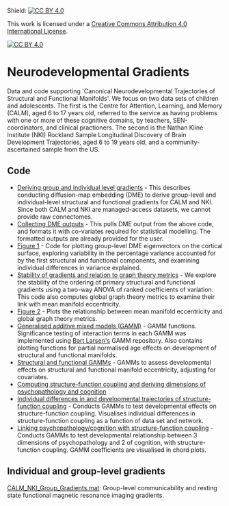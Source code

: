 Shield: [![CC BY 4.0][cc-by-shield]][cc-by]

This work is licensed under a
[Creative Commons Attribution 4.0 International License][cc-by].

[![CC BY 4.0][cc-by-image]][cc-by]

[cc-by]: http://creativecommons.org/licenses/by/4.0/
[cc-by-image]: https://i.creativecommons.org/l/by/4.0/88x31.png
[cc-by-shield]: https://img.shields.io/badge/License-CC%20BY%204.0-lightgrey.svg
# Neurodevelopmental Gradients
Data and code supporting 'Canonical Neurodevelopmental Trajectories of Structural and Functional Manifolds'. We focus on two data sets of children and adolescents. The first is the Centre for Attention, Learning, and Memory (CALM), aged 6 to 17 years old, referred to the service as having problems with one or more of these cognitive domains, by teachers, SEN-coordinators, and clinical practioners. The second is the Nathan Kline Institute (NKI) Rockland Sample Longitudinal Discovery of Brain Development Trajectories, aged 6 to 19 years old, and a community-ascertained sample from the US. 

## Code 
* [Deriving group and individual level gradients][code1] - This describes conducting diffusion-map embedding (DME) to derive group-level and individual-level structural and functional gradients for CALM and NKI. Since both CALM and NKI are managed-access datasets, we cannot provide raw connectomes.
* [Collecting DME outputs][code2] - This pulls DME output from the above code, and formats it with co-variates required for statistical modelling. The formatted outputs are already provided for the user.
* [Figure 1][code3] - Code for plotting group-level DME eigenvectors on the cortical surface, exploring variability in the percentage variance accounted for by the first structural and functional components, and examining individual differences in variance explained.
* [Stability of gradients and relation to graph theory metrics][code4] - We explore the stability of the ordering of primary structural and functional gradients using a two-way ANOVA of ranked coefficients of variation. This code also computes global graph theory metrics to examine their link with mean manifold eccentricity.
* [Figure 2][code5] - Plots the relationship between mean manifold eccentricity and global graph theory metrics.
* [Generalised additive mixed models (GAMM)][code6] - GAMM functions. Significance testing of interaction terms in each GAMM was implemented using [Bart Larsen's][code7] GAMM repository. Also contains plotting functions for partial normalised age effects on development of structural and functional manifolds.
* [Structural and functional GAMMs][code8] - GAMMs to assess developmental effects on structural and functional manifold eccentricity, adjusting for covariates.
* [Computing structure-function coupling and deriving dimensions of psychopathology and cognition][code9]
* [Individual differences in and developmental trajectories of structure-function coupling][code10] - Conducts GAMMs to test developmental effects on structure-function coupling. Visualises individual differences in structure-function coupling as a function of data set and network.
* [Linking psychopathology/cognition with structure-function coupling][code11] - Conducts GAMMs to test developmental relationship between 3 dimensions of psychopathology and 2 of cognition, with structure-function coupling. GAMM coefficients are visualised in chord plots.

[code1]: https://github.com/AlicjaMonaghan/neurodevelopmental_gradients/blob/main/code/deriving_group_and_individual_gradients_v2.py
[code2]: https://github.com/AlicjaMonaghan/neurodevelopmental_gradients/blob/main/code/dme_and_metadata.R
[code3]: https://github.com/AlicjaMonaghan/neurodevelopmental_gradients/blob/main/code/Figure_1_open.access.R
[code4]: https://github.com/AlicjaMonaghan/neurodevelopmental_gradients/blob/main/code/stability_of_gradients_and_relationship_to_graph_theory.py
[code5]: https://github.com/AlicjaMonaghan/neurodevelopmental_gradients/blob/main/code/Figure_2_open.access.R
[code6]: https://github.com/AlicjaMonaghan/neurodevelopmental_gradients/blob/main/code/GAMM.functions.v3.R
[code7]: https://github.com/bart-larsen/GAMM-Tutorial
[code8]: https://github.com/AlicjaMonaghan/neurodevelopmental_gradients/blob/main/code/structural_and_functional_gamms.R
[code9]: https://github.com/AlicjaMonaghan/neurodevelopmental_gradients/blob/main/code/structure_function_coupling_and_psychopathology.py
[code10]: https://github.com/AlicjaMonaghan/neurodevelopmental_gradients/blob/main/code/structure_function_coupling_individual_differences.R
[code11]: https://github.com/AlicjaMonaghan/neurodevelopmental_gradients/blob/main/code/psychopathology_cognition_dimensions_structure_function.R

## Individual and group-level gradients
[CALM_NKI_Group_Gradients.mat][code12]: Group-level communicability and resting state functional magnetic resonance imaging gradients.

[code12]: https://github.com/AlicjaMonaghan/neurodevelopmental_gradients/blob/main/data/calm.nki.group.gradients.mat


